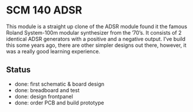 # SCM 140 ADSR

This module is a straight up clone of the ADSR module found it the famous Roland System-100m modular synthesizer from the ’70’s. It consists of 2 identical ADSR generators with a positive and a negative output. I’ve build this some years ago, there are other simpler designs out there, however, it was a really good learning experience.

## Status

- done: first schematic & board design
- done: breadboard and test
- done: design frontpanel
- done: order PCB and build prototype